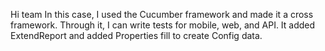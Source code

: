 Hi team
In this case, I used the Cucumber framework and made it a cross framework. Through it, I can write tests for mobile, web, and API. It added ExtendReport and added Properties fill to create Config data.
